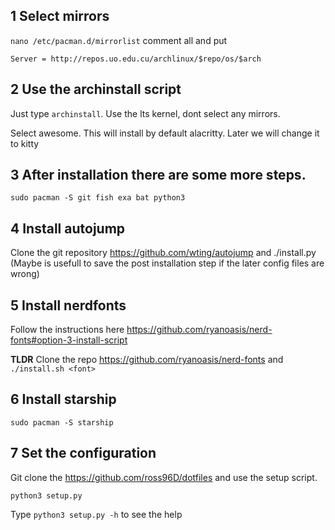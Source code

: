 
## 1 Select mirrors
`nano /etc/pacman.d/mirrorlist` comment all and put 
```
Server = http://repos.uo.edu.cu/archlinux/$repo/os/$arch
```

## 2 Use the archinstall script
Just type `archinstall`. Use the lts kernel, dont select any mirrors.

Select awesome. This will install by default alacritty. Later we will change it to kitty

## 3 After installation there are some more steps.
```
sudo pacman -S git fish exa bat python3
```

## 4 Install autojump
Clone the git repository https://github.com/wting/autojump and ./install.py (Maybe is usefull to save the post installation step if the later config files are wrong)


## 5 Install nerdfonts
Follow the instructions here https://github.com/ryanoasis/nerd-fonts#option-3-install-script

**TLDR** Clone the repo https://github.com/ryanoasis/nerd-fonts and `./install.sh <font>`

## 6 Install starship
`sudo pacman -S starship`

## 7 Set the configuration
Git clone the https://github.com/ross96D/dotfiles and use the setup script.
```
python3 setup.py
```
Type `python3 setup.py -h` to see the help